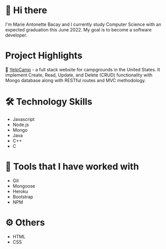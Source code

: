# 👋 Hi there
I'm Marie Antonette Bacay and I currently study Computer Science with an expected graduation this June 2022. My goal is to become a software developer.

# Project Highlights
🌱 [YelpCamp](https://github.com/bmarieay/yelp-camp) - a full stack website for campgrounds in the United States. It implement Create, Read, Update, and Delete (CRUD) functionality with Mongo database along with RESTful routes and MVC methodology.

# 🛠️ Technology Skills
- Javascript
- Node.js
- Mongo
- Java
- C++
- C

# 🧰 Tools that I have worked with
- Git
- Mongoose
- Heroku
- Bootstrap
- NPM

# ⚙️ Others
- HTML
- CSS
